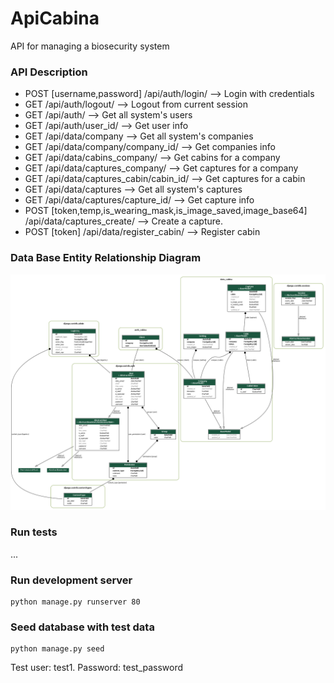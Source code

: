 # ApiCabina
API for managing a biosecurity system


### API Description

- POST [username,password]  /api/auth/login/  --> Login with credentials
- GET /api/auth/logout/  --> Logout from current session
- GET /api/auth/ --> Get all system's users
- GET /api/auth/user_id/ --> Get user info
- GET /api/data/company --> Get all system's companies
- GET /api/data/company/company_id/ --> Get companies info
- GET /api/data/cabins_company/ --> Get cabins for a company
- GET /api/data/captures_company/ --> Get captures for a company
- GET /api/data/captures_cabin/cabin_id/ --> Get captures for a cabin
- GET /api/data/captures --> Get all system's captures
- GET /api/data/captures/capture_id/ --> Get capture info
- POST [token,temp,is_wearing_mask,is_image_saved,image_base64]  /api/data/captures_create/ --> Create a capture.
- POST [token]  /api/data/register_cabin/ --> Register cabin

### Data Base Entity Relationship Diagram
![ERD](./docs/api_cabina_erd.png)

### Run tests

...

### Run development server
    python manage.py runserver 80

### Seed database with test data
    python manage.py seed
Test user: test1. Password: test_password
